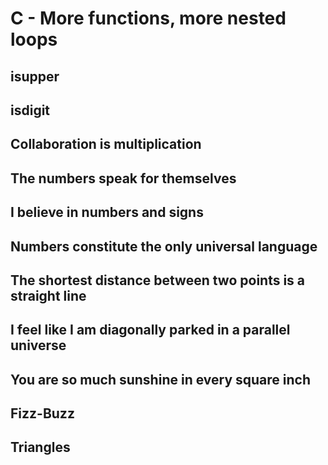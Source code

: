 # C - More functions, more nested loops
## isupper
## isdigit
## Collaboration is multiplication
## The numbers speak for themselves
## I believe in numbers and signs
## Numbers constitute the only universal language
## The shortest distance between two points is a straight line
## I feel like I am diagonally parked in a parallel universe
## You are so much sunshine in every square inch
## Fizz-Buzz
## Triangles


